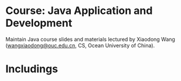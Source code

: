 # Course: Java Application and Development
Maintain Java course slides and materials lectured by Xiaodong Wang (wangxiaodong@ouc.edu.cn, CS, Ocean University of China).

# Includings




